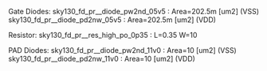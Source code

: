 Gate Diodes:
	sky130_fd_pr__diode_pw2nd_05v5 : Area=202.5m [um2] (VSS)
	sky130_fd_pr__diode_pd2nw_05v5 : Area=202.5m [um2] (VDD)

Resistor:
	sky130_fd_pr__res_high_po_0p35 : L=0.35 W=10

PAD Diodes:
	sky130_fd_pr__diode_pw2nd_11v0 : Area=10 [um2] (VSS)
	sky130_fd_pr__diode_pd2nw_11v0 : Area=10 [um2] (VDD)


